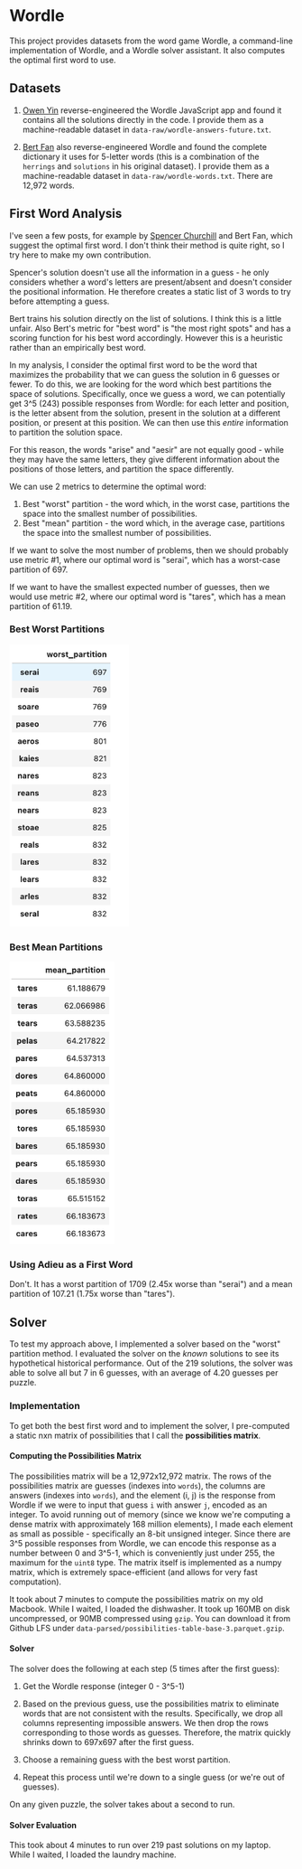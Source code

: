 # Wordle

This project provides datasets from the word game Wordle, a command-line implementation of Wordle, and a Wordle solver assistant.
It also computes the optimal first word to use.

## Datasets

1. [Owen Yin](https://medium.com/@owenyin/here-lies-wordle-2021-2027-full-answer-list-52017ee99e86) reverse-engineered the Wordle JavaScript app and found it contains all the solutions directly in the code.
I provide them as a machine-readable dataset in `data-raw/wordle-answers-future.txt`.

2. [Bert Fan](https://bert.org/2021/11/24/the-best-starting-word-in-wordle/) also reverse-engineered Wordle and found the complete dictionary it uses for 5-letter words (this is a combination of the `herrings` and `solutions` in his original dataset).
I provide them as a machine-readable dataset in `data-raw/wordle-words.txt`.
There are 12,972 words.

## First Word Analysis

I've seen a few posts, for example by [Spencer Churchill](https://slc.is/#About) and Bert Fan, which suggest the optimal first word.
I don't think their method is quite right, so I try here to make my own contribution.

Spencer's solution doesn't use all the information in a guess - he only considers whether a word's letters are present/absent and doesn't consider the positional information. He therefore creates a static list of 3 words to try before attempting a guess.

Bert trains his solution directly on the list of solutions. I think this is a little unfair. Also Bert's metric for "best word" is "the most right spots" and has a scoring function for his best word accordingly. However this is a heuristic rather than an empirically best word.

In my analysis, I consider the optimal first word to be the word that maximizes the probability that we can guess the solution in 6 guesses or fewer.
To do this, we are looking for the word which best partitions the space of solutions.
Specifically, once we guess a word, we can potentially get 3^5 (243) possible responses from Wordle: for each letter and position, is the letter absent from the solution, present in the solution at a different position, or present at this position.
We can then use this *entire* information to partition the solution space.

For this reason, the words "arise" and "aesir" are not equally good - while they may have the same letters, they give different information about the positions of those letters, and partition the space differently.

We can use 2 metrics to determine the optimal word:

1. Best "worst" partition - the word which, in the worst case, partitions the space into the smallest number of possibilities.
2. Best "mean" partition - the word which, in the average case, partitions the space into the smallest number of possibilities.

If we want to solve the most number of problems, then we should probably use metric #1, where our optimal word is "serai", which has a worst-case partition of 697.

If we want to have the smallest expected number of guesses, then we would use metric #2, where our optimal word is "tares", which has a mean partition of 61.19.

### Best Worst Partitions

<img alt="best worst partitions" src="./assets/worst_partition.png" height="500px" />

### Best Mean Partitions

<img alt="best mean partitions" src="./assets/mean_partition.png" height="500px" />

### Using Adieu as a First Word

Don't. It has a worst partition of 1709 (2.45x worse than "serai") and a mean partition of 107.21 (1.75x worse than "tares").

## Solver

To test my approach above, I implemented a solver based on the "worst" partition method.
I evaluated the solver on the *known* solutions to see its hypothetical historical performance.
Out of the 219 solutions, the solver was able to solve all but 7 in 6 guesses, with an average of 4.20 guesses per puzzle.

### Implementation

To get both the best first word and to implement the solver, I pre-computed a static nxn matrix of possibilities that I call the **possibilities matrix**.

#### Computing the Possibilities Matrix

The possibilities matrix will be a 12,972x12,972 matrix.
The rows of the possibilities matrix are guesses (indexes into `words`), the columns are answers (indexes into `words`), and the element (i, j) is the response from Wordle if we were to input that guess `i` with answer `j`, encoded as an integer.
To avoid running out of memory (since we know we're computing a dense matrix with approximately 168 million elements), I made each element as small as possible - specifically an 8-bit unsigned integer.
Since there are 3^5 possible responses from Wordle, we can encode this response as a number between 0 and 3^5-1, which is conveniently just under 255, the maximum for the `uint8` type.
The matrix itself is implemented as a numpy matrix, which is extremely space-efficient (and allows for very fast computation).

It took about 7 minutes to compute the possibilities matrix on my old Macbook.
While I waited, I loaded the dishwasher.
It took up 160MB on disk uncompressed, or 90MB compressed using `gzip`.
You can download it from Github LFS under `data-parsed/possibilities-table-base-3.parquet.gzip`.

#### Solver

The solver does the following at each step (5 times after the first guess):

1. Get the Wordle response (integer 0 - 3^5-1)

2. Based on the previous guess, use the possibilities matrix to eliminate words that are not consistent with the results.
Specifically, we drop all columns representing impossible answers.
We then drop the rows corresponding to those words as guesses.
Therefore, the matrix quickly shrinks down to 697x697 after the first guess.

3. Choose a remaining guess with the best worst partition.

4. Repeat this process until we're down to a single guess (or we're out of guesses).

On any given puzzle, the solver takes about a second to run.

#### Solver Evaluation

This took about 4 minutes to run over 219 past solutions on my laptop.
While I waited, I loaded the laundry machine.
